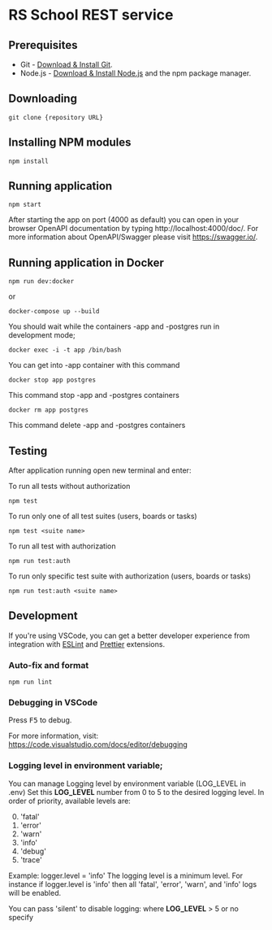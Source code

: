 # RS School REST service

## Prerequisites

- Git - [Download & Install Git](https://git-scm.com/downloads).
- Node.js - [Download & Install Node.js](https://nodejs.org/en/download/) and the npm package manager.

## Downloading

```
git clone {repository URL}
```

## Installing NPM modules

```
npm install
```

## Running application

```
npm start
```

After starting the app on port (4000 as default) you can open
in your browser OpenAPI documentation by typing http://localhost:4000/doc/.
For more information about OpenAPI/Swagger please visit https://swagger.io/.

## Running application in Docker

```
npm run dev:docker 
```
or

```
docker-compose up --build
```

You should wait while the containers -app and -postgres run in development mode;

```
docker exec -i -t app /bin/bash
```

You can get into -app container with this command

```
docker stop app postgres
```

This command stop -app and -postgres containers

```
docker rm app postgres
```

This command delete -app and -postgres containers

## Testing

After application running open new terminal and enter:

To run all tests without authorization

```
npm test
```

To run only one of all test suites (users, boards or tasks)

```
npm test <suite name>
```

To run all test with authorization

```
npm run test:auth
```

To run only specific test suite with authorization (users, boards or tasks)

```
npm run test:auth <suite name>
```

## Development

If you're using VSCode, you can get a better developer experience from integration with [ESLint](https://marketplace.visualstudio.com/items?itemName=dbaeumer.vscode-eslint) and [Prettier](https://marketplace.visualstudio.com/items?itemName=esbenp.prettier-vscode) extensions.

### Auto-fix and format

```
npm run lint
```

### Debugging in VSCode

Press <kbd>F5</kbd> to debug.

For more information, visit: https://code.visualstudio.com/docs/editor/debugging


### Logging level in environment variable;

You can manage Logging level by environment variable (LOG_LEVEL in .env)
Set this **LOG_LEVEL** number from 0 to 5 to the desired logging level.
In order of priority, available levels are:

0. 'fatal'
1. 'error'
2. 'warn'
3. 'info'
4. 'debug'
5. 'trace'

Example: logger.level = 'info'
The logging level is a minimum level. For instance if logger.level is 'info' then all 'fatal', 'error', 'warn', and 'info' logs will be enabled.

You can pass 'silent' to disable logging:
where **LOG_LEVEL** > 5 or no specify
